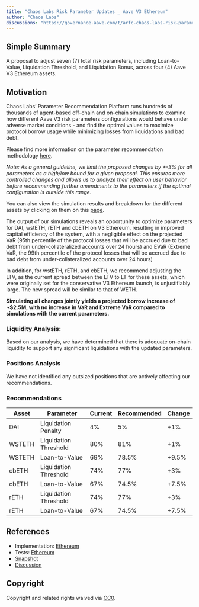 ```yaml
---
title: "Chaos Labs Risk Parameter Updates _ Aave V3 Ethereum"
author: "Chaos Labs"
discussions: "https://governance.aave.com/t/arfc-chaos-labs-risk-parameter-updates-aave-v3-ethereum-2023-08-25/14641"
---
```


## Simple Summary

A proposal to adjust seven (7) total risk parameters, including Loan-to-Value, Liquidation Threshold, and Liquidation Bonus, across four (4) Aave V3 Ethereum assets.

## Motivation

Chaos Labs’ Parameter Recommendation Platform runs hundreds of thousands of agent-based off-chain and on-chain simulations to examine how different Aave V3 risk parameters configurations would behave under adverse market conditions - and find the optimal values to maximize protocol borrow usage while minimizing losses from liquidations and bad debt.

Please find more information on the parameter recommendation methodology [here](https://community.chaoslabs.xyz/aave/recommendations/methodology).

_Note: As a general guideline, we limit the proposed changes by +-3% for all parameters as a high/low bound for a given proposal. This ensures more controlled changes and allows us to analyze their effect on user behavior before recommending further amendments to the parameters if the optimal configuration is outside this range._

You can also view the simulation results and breakdown for the different assets by clicking on them on this [page](https://community.chaoslabs.xyz/aave/risk/markets/Ethereum/recommendations).

The output of our simulations reveals an opportunity to optimize parameters for DAI, wstETH, rETH and cbETH on V3 Ethereum, resulting in improved capital efficiency of the system, with a negligible effect on the projected VaR (95th percentile of the protocol losses that will be accrued due to bad debt from under-collateralized accounts over 24 hours) and EVaR (Extreme VaR, the 99th percentile of the protocol losses that will be accrued due to bad debt from under-collateralized accounts over 24 hours)

In addition, for wstETH, rETH, and cbETH, we recommend adjusting the LTV, as the current spread between the LTV to LT for these assets, which were originally set for the conservative V3 Ethereum launch, is unjustifiably large. The new spread will be similar to that of WETH.

**Simulating all changes jointly yields a projected borrow increase of ~$2.5M, with no increase in VaR and Extreme VaR compared to simulations with the current parameters.**

### Liquidity Analysis:

Based on our analysis, we have determined that there is adequate on-chain liquidity to support any significant liquidations with the updated parameters.

### Positions Analysis

We have not identified any outsized positions that are actively affecting our recommendations.

### Recommendations

| Asset  | Parameter             | Current | Recommended | Change |
| ------ | --------------------- | ------- | ----------- | ------ |
| DAI    | Liquidation Penalty   | 4%      | 5%          | +1%    |
| WSTETH | Liquidation Threshold | 80%     | 81%         | +1%    |
| WSTETH | Loan-to-Value         | 69%     | 78.5%       | +9.5%  |
| cbETH  | Liquidation Threshold | 74%     | 77%         | +3%    |
| cbETH  | Loan-to-Value         | 67%     | 74.5%       | +7.5%  |
| rETH   | Liquidation Threshold | 74%     | 77%         | +3%    |
| rETH   | Loan-to-Value         | 67%     | 74.5%       | +7.5%  |

## References

- Implementation: [Ethereum](https://github.com/bgd-labs/aave-proposals/blob/main/src/20230828_AaveV3_Eth_ChaosLabsRiskParameterUpdates_AaveV3Ethereum/AaveV3_Ethereum_ChaosLabsRiskParameterUpdates_AaveV3Ethereum_20230828.sol)
- Tests: [Ethereum](https://github.com/bgd-labs/aave-proposals/blob/main/src/20230828_AaveV3_Eth_ChaosLabsRiskParameterUpdates_AaveV3Ethereum/AaveV3_Ethereum_ChaosLabsRiskParameterUpdates_AaveV3Ethereum_20230828.t.sol)
- [Snapshot](TODO)
- [Discussion](https://governance.aave.com/t/arfc-chaos-labs-risk-parameter-updates-aave-v3-ethereum-2023-08-25/14641)

## Copyright

Copyright and related rights waived via [CC0](https://creativecommons.org/publicdomain/zero/1.0/).
